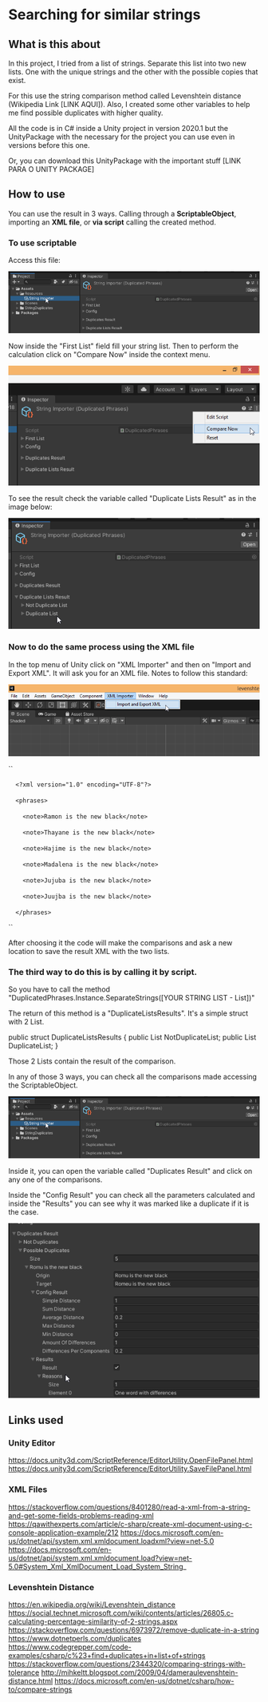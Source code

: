 # Searching for similar strings

## What is this about
In this project, I tried from a list of strings. Separate this list into two new lists. One with the unique strings and the other with the possible copies that exist.

For this use the string comparison method called Levenshtein distance (Wikipedia Link [LINK AQUI]). Also, I created some other variables to help me find possible duplicates with higher quality.

All the code is in C# inside a Unity project in version 2020.1 but the UnityPackage with the necessary for the project you can use even in versions before this one.

Or, you can download this UnityPackage with the important stuff [LINK PARA O UNITY PACKAGE]

## How to use
You can use the result in 3 ways. Calling through a **ScriptableObject**, importing an **XML file**, or **via script** calling the created method.

### To use scriptable

Access this file:

![](https://github.com/lipemon1/levenshteindistance/blob/main/Images/image2.PNG?raw=true "San Juan Mountains")

Now inside the "First List" field fill your string list. Then to perform the calculation click on "Compare Now" inside the context menu.

![](https://github.com/lipemon1/levenshteindistance/blob/main/Images/image3.PNG?raw=true "San Juan Mountains")

To see the result check the variable called "Duplicate Lists Result" as in the image below:

![](https://github.com/lipemon1/levenshteindistance/blob/main/Images/image5.PNG?raw=true "San Juan Mountains")

### Now to do the same process using the XML file
In the top menu of Unity click on "XML Importer" and then on "Import and Export XML". It will ask you for an XML file. Notes to follow this standard:

![](https://github.com/lipemon1/levenshteindistance/blob/main/Images/image6.PNG?raw=true "San Juan Mountains")

``  

      <?xml version="1.0" encoding="UTF-8"?>

      <phrases>

        <note>Ramon is the new black</note>

        <note>Thayane is the new black</note>

        <note>Hajime is the new black</note>

        <note>Madalena is the new black</note>

        <note>Jujuba is the new black</note>

        <note>Juujba is the new black</note>

      </phrases>
  ``

After choosing it the code will make the comparisons and ask a new location to save the result XML with the two lists.

### The third way to do this is by calling it by script. 
So you have to call the method "DuplicatedPhrases.Instance.SeparateStrings([YOUR STRING LIST - List<string>])"

The return of this method is a "DuplicateListsResults". It's a simple struct with 2 List<string>.

public struct DuplicateListsResults
{
    public List<string> NotDuplicateList;
    public List<string> DuplicateList;
}

Those 2 Lists contain the result of the comparison.

In any of those 3 ways, you can check all the comparisons made accessing the ScriptableObject. 
  
![](https://github.com/lipemon1/levenshteindistance/blob/main/Images/image2.PNG?raw=true "San Juan Mountains")

Inside it, you can open the variable called "Duplicates Result" and click on any one of the comparisons.

Inside the "Config Result" you can check all the parameters calculated and inside the "Results" you can see why it was marked like a duplicate if it is the case.

![](https://github.com/lipemon1/levenshteindistance/blob/main/Images/image8.PNG?raw=true "San Juan Mountains")

## Links used
### Unity Editor
https://docs.unity3d.com/ScriptReference/EditorUtility.OpenFilePanel.html
https://docs.unity3d.com/ScriptReference/EditorUtility.SaveFilePanel.html

### XML Files
https://stackoverflow.com/questions/8401280/read-a-xml-from-a-string-and-get-some-fields-problems-reading-xml
https://qawithexperts.com/article/c-sharp/create-xml-document-using-c-console-application-example/212
https://docs.microsoft.com/en-us/dotnet/api/system.xml.xmldocument.loadxml?view=net-5.0
https://docs.microsoft.com/en-us/dotnet/api/system.xml.xmldocument.load?view=net-5.0#System_Xml_XmlDocument_Load_System_String_

### Levenshtein Distance
https://en.wikipedia.org/wiki/Levenshtein_distance
https://social.technet.microsoft.com/wiki/contents/articles/26805.c-calculating-percentage-similarity-of-2-strings.aspx
https://stackoverflow.com/questions/6973972/remove-duplicate-in-a-string
https://www.dotnetperls.com/duplicates
https://www.codegrepper.com/code-examples/csharp/c%23+find+duplicates+in+list+of+strings
https://stackoverflow.com/questions/2344320/comparing-strings-with-tolerance
http://mihkeltt.blogspot.com/2009/04/dameraulevenshtein-distance.html
https://docs.microsoft.com/en-us/dotnet/csharp/how-to/compare-strings

